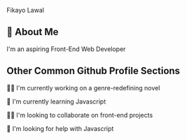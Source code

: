 Fikayo Lawal

## 🚀 About Me
I'm an aspiring Front-End Web Developer


## Other Common Github Profile Sections
👩‍💻 I'm currently working on a genre-redefining novel

🧠 I'm currently learning Javascript

👯‍♀️ I'm looking to collaborate on front-end projects

🤔 I'm looking for help with Javascript



